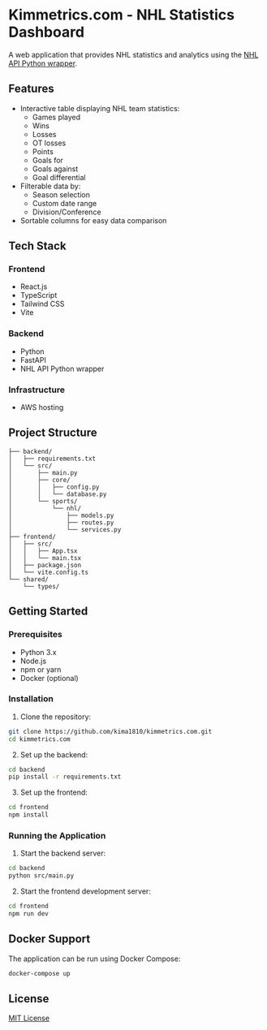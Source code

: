 # Kimmetrics.com - NHL Statistics Dashboard

A web application that provides NHL statistics and analytics using the [NHL API Python wrapper](https://github.com/coreyjs/nhl-api-py).

## Features

- Interactive table displaying NHL team statistics:
  - Games played
  - Wins
  - Losses
  - OT losses
  - Points
  - Goals for
  - Goals against
  - Goal differential
- Filterable data by:
  - Season selection
  - Custom date range
  - Division/Conference
- Sortable columns for easy data comparison

## Tech Stack

### Frontend
- React.js
- TypeScript
- Tailwind CSS
- Vite

### Backend
- Python
- FastAPI
- NHL API Python wrapper

### Infrastructure
- AWS hosting

## Project Structure

```
├── backend/
│   ├── requirements.txt
│   └── src/
│       ├── main.py
│       ├── core/
│       │   ├── config.py
│       │   └── database.py
│       └── sports/
│           └── nhl/
│               ├── models.py
│               ├── routes.py
│               └── services.py
├── frontend/
│   ├── src/
│   │   ├── App.tsx
│   │   └── main.tsx
│   ├── package.json
│   └── vite.config.ts
└── shared/
    └── types/
```

## Getting Started

### Prerequisites
- Python 3.x
- Node.js
- npm or yarn
- Docker (optional)

### Installation

1. Clone the repository:
```bash
git clone https://github.com/kima1810/kimmetrics.com.git
cd kimmetrics.com
```

2. Set up the backend:
```bash
cd backend
pip install -r requirements.txt
```

3. Set up the frontend:
```bash
cd frontend
npm install
```

### Running the Application

1. Start the backend server:
```bash
cd backend
python src/main.py
```

2. Start the frontend development server:
```bash
cd frontend
npm run dev
```

## Docker Support

The application can be run using Docker Compose:

```bash
docker-compose up
```

## License

[MIT License](LICENSE)
